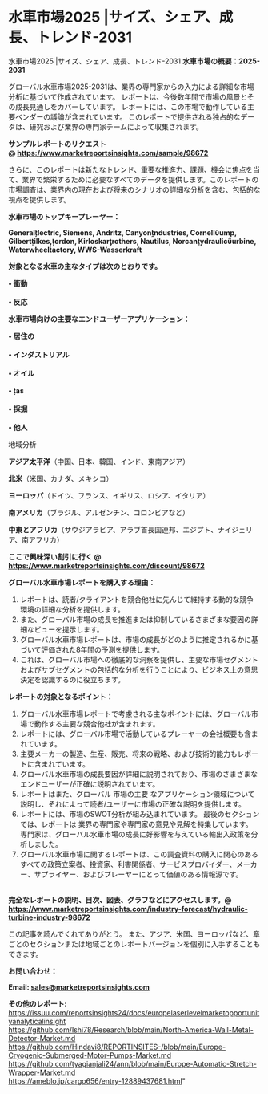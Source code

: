 # 水車市場2025 |サイズ、シェア、成長、トレンド-2031
 水車市場2025 |サイズ、シェア、成長、トレンド-2031
<strong><b>水車市場の概要：2025-2031</b></strong>

グローバル水車市場2025-2031は、業界の専門家からの入力による詳細な市場分析に基づいて作成されています。 レポートは、今後数年間で市場の風景とその成長見通しをカバーしています。 レポートには、この市場で動作している主要ベンダーの議論が含まれています。 このレポートで提供される独占的なデータは、研究および業界の専門家チームによって収集されます。

<strong>サンプルレポートのリクエスト @ <a href=https://www.marketreportsinsights.com/sample/98672>https://www.marketreportsinsights.com/sample/98672</a></strong>

さらに、このレポートは新たなトレンド、重要な推進力、課題、機会に焦点を当て、業界で繁栄するために必要なすべてのデータを提供します。このレポートの市場調査は、業界内の現在および将来のシナリオの詳細な分析を含む、包括的な視点を提供します。

<strong>水車市場のトップキープレーヤー：</strong>

<strong>Generallectric, Siemens, Andritz, Canyonndustries, Cornellump, Gilbertilkes,ordon, Kirloskarrothers, Nautilus, Norcanydraulicurbine, Waterwheelactory, WWS-Wasserkraft</strong>

<strong><b>対象となる水車の主なタイプは次のとおりです。</b></strong>

<strong>• 衝動<br><br>• 反応</strong>

<strong><b>水車市場向けの主要なエンドユーザーアプリケーション：</b></strong>

<strong>• 居住の<br><br>• インダストリアル<br><br>• オイル<br><br>• as<br><br>• 採掘<br><br>• 他人</strong>

 地域分析

<strong><b>アジア太平洋</b></strong>（中国、日本、韓国、インド、東南アジア）

<strong><b>北米</b></strong>（米国、カナダ、メキシコ）

<strong><b>ヨーロッパ</b></strong>（ドイツ、フランス、イギリス、ロシア、イタリア）

<strong><b>南アメリカ</b></strong>（ブラジル、アルゼンチン、コロンビアなど）

<strong><b>中東とアフリカ</b></strong>（サウジアラビア、アラブ首長国連邦、エジプト、ナイジェリア、南アフリカ）

<strong>ここで興味深い割引に行く @ <a href=https://www.marketreportsinsights.com/discount/98672>https://www.marketreportsinsights.com/discount/98672</a></strong>

<strong><b>グローバル水車市場レポートを購入する理由：</b></strong>
<ol>
  <li>レポートは、読者/クライアントを競合他社に先んじて維持する動的な競争環境の詳細な分析を提供します。</li>
  <li>また、グローバル市場の成長を推進または抑制しているさまざまな要因の詳細なビューを提示します。</li>
  <li>グローバル水車市場レポートは、市場の成長がどのように推定されるかに基づいて評価された8年間の予測を提供します。</li>
  <li>これは、グローバル市場への徹底的な洞察を提供し、主要な市場セグメントおよびサブセグメントの包括的な分析を行うことにより、ビジネス上の意思決定を認識するのに役立ちます。</li>
</ol>
<strong><b>レポートの対象となるポイント：</b></strong>
<ol>
  <li>グローバル水車市場レポートで考慮される主なポイントには、グローバル市場で動作する主要な競合他社が含まれます。</li>
  <li>レポートには、グローバル市場で活動しているプレーヤーの会社概要も含まれています。</li>
  <li>主要メーカーの製造、生産、販売、将来の戦略、および技術的能力もレポートに含まれています。</li>
  <li>グローバル水車市場の成長要因が詳細に説明されており、市場のさまざまなエンドユーザーが正確に説明されています。</li>
  <li>レポートはまた、グローバル 市場の主要 なアプリケーション領域について説明し、それによって読者/ユーザーに市場の正確な説明を提供します。</li>
  <li>レポートには、市場のSWOT分析が組み込まれています。 最後のセクションでは、レポートは 業界の専門家や専門家の意見や見解を特集しています。 専門家は、グローバル水車市場の成長に好影響を与えている輸出入政策を分析しました。</li>
  <li>グローバル水車市場に関するレポートは、この調査資料の購入に関心のあるすべての政策立案者、投資家、利害関係者、サービスプロバイダー、メーカー、サプライヤー、およびプレーヤーにとって価値のある情報源です。</li>
</ol><br>
<strong>完全なレポートの説明、目次、図表、グラフなどにアクセスします。@ <a href=https://www.marketreportsinsights.com/industry-forecast/hydraulic-turbine-industry-98672>https://www.marketreportsinsights.com/industry-forecast/hydraulic-turbine-industry-98672</a></strong>

この記事を読んでくれてありがとう。 また、アジア、米国、ヨーロッパなど、章ごとのセクションまたは地域ごとのレポートバージョンを個別に入手することもできます。

<strong><b>お問い合わせ：</b></strong>

<strong>Email: </strong><a href=mailto:sales@marketreportsinsights.com><strong>sales@marketreportsinsights.com</strong></a>

<strong>その他のレポート:</strong>
<br>
<a href=https://issuu.com/reportsinsights24/docs/europelaserlevelmarketopportunityanalyticalinsight>https://issuu.com/reportsinsights24/docs/europelaserlevelmarketopportunityanalyticalinsight</a>
<br>
<a href=https://github.com/Ishi78/Research/blob/main/North-America-Wall-Metal-Detector-Market.md>https://github.com/Ishi78/Research/blob/main/North-America-Wall-Metal-Detector-Market.md</a>
<br>
<a href=https://github.com/Hindavi8/REPORTINSITES-/blob/main/Europe-Cryogenic-Submerged-Motor-Pumps-Market.md>https://github.com/Hindavi8/REPORTINSITES-/blob/main/Europe-Cryogenic-Submerged-Motor-Pumps-Market.md</a>
<br>
<a href=https://github.com/tyagianjali24/ann/blob/main/Europe-Automatic-Stretch-Wrapper-Market.md>https://github.com/tyagianjali24/ann/blob/main/Europe-Automatic-Stretch-Wrapper-Market.md</a>
<br>
<a href=https://ameblo.jp/cargo656/entry-12889437681.html>https://ameblo.jp/cargo656/entry-12889437681.html</a>"
